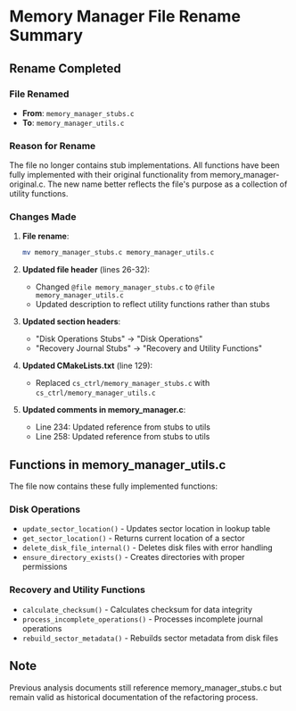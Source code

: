 # Memory Manager File Rename Summary

## Rename Completed

### File Renamed
- **From**: `memory_manager_stubs.c`
- **To**: `memory_manager_utils.c`

### Reason for Rename
The file no longer contains stub implementations. All functions have been fully implemented with their original functionality from memory_manager-original.c. The new name better reflects the file's purpose as a collection of utility functions.

### Changes Made

1. **File rename**: 
   ```bash
   mv memory_manager_stubs.c memory_manager_utils.c
   ```

2. **Updated file header** (lines 26-32):
   - Changed `@file memory_manager_stubs.c` to `@file memory_manager_utils.c`
   - Updated description to reflect utility functions rather than stubs

3. **Updated section headers**:
   - "Disk Operations Stubs" → "Disk Operations"
   - "Recovery Journal Stubs" → "Recovery and Utility Functions"

4. **Updated CMakeLists.txt** (line 129):
   - Replaced `cs_ctrl/memory_manager_stubs.c` with `cs_ctrl/memory_manager_utils.c`

5. **Updated comments in memory_manager.c**:
   - Line 234: Updated reference from stubs to utils
   - Line 258: Updated reference from stubs to utils

## Functions in memory_manager_utils.c

The file now contains these fully implemented functions:

### Disk Operations
- `update_sector_location()` - Updates sector location in lookup table
- `get_sector_location()` - Returns current location of a sector
- `delete_disk_file_internal()` - Deletes disk files with error handling
- `ensure_directory_exists()` - Creates directories with proper permissions

### Recovery and Utility Functions
- `calculate_checksum()` - Calculates checksum for data integrity
- `process_incomplete_operations()` - Processes incomplete journal operations
- `rebuild_sector_metadata()` - Rebuilds sector metadata from disk files

## Note
Previous analysis documents still reference memory_manager_stubs.c but remain valid as historical documentation of the refactoring process.